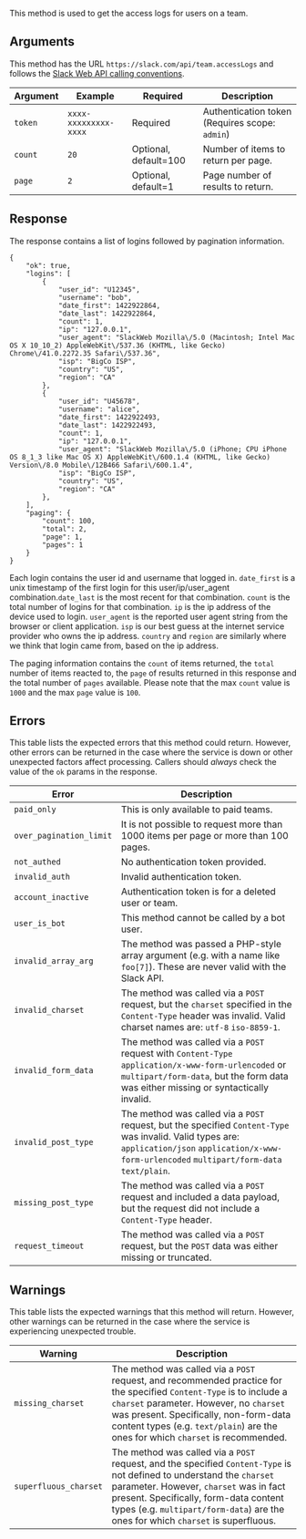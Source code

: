This method is used to get the access logs for users on a team.

## Arguments

This method has the URL `https://slack.com/api/team.accessLogs` and follows the [Slack Web API calling conventions](/web#basics).

| Argument | Example | Required | Description |
| --- | --- | --- | --- |
| `token` | `xxxx-xxxxxxxxx-xxxx` | Required | Authentication token (Requires scope: `admin`) |
| `count` | `20` | Optional, default=100 | Number of items to return per page. |
| `page` | `2` | Optional, default=1 | Page number of results to return. |

## Response

The response contains a list of logins followed by pagination information.

```
{
    "ok": true,
    "logins": [
        {
            "user_id": "U12345",
            "username": "bob",
            "date_first": 1422922864,
            "date_last": 1422922864,
            "count": 1,
            "ip": "127.0.0.1",
            "user_agent": "SlackWeb Mozilla\/5.0 (Macintosh; Intel Mac OS X 10_10_2) AppleWebKit\/537.36 (KHTML, like Gecko) Chrome\/41.0.2272.35 Safari\/537.36",
            "isp": "BigCo ISP",
            "country": "US",
            "region": "CA"
        },
        {
            "user_id": "U45678",
            "username": "alice",
            "date_first": 1422922493,
            "date_last": 1422922493,
            "count": 1,
            "ip": "127.0.0.1",
            "user_agent": "SlackWeb Mozilla\/5.0 (iPhone; CPU iPhone OS 8_1_3 like Mac OS X) AppleWebKit\/600.1.4 (KHTML, like Gecko) Version\/8.0 Mobile\/12B466 Safari\/600.1.4",
            "isp": "BigCo ISP",
            "country": "US",
            "region": "CA"
        },
    ],
    "paging": {
        "count": 100,
        "total": 2,
        "page": 1,
        "pages": 1
    }
}
```

Each login contains the user id and username that logged in. `date_first` is a unix timestamp of the first login for this user/ip/user\_agent combination.`date_last` is the most recent for that combination. `count` is the total number of logins for that combination. `ip` is the ip address of the device used to login. `user_agent` is the reported user agent string from the browser or client application. `isp` is our best guess at the internet service provider who owns the ip address. `country` and `region` are similarly where we think that login came from, based on the ip address.

The paging information contains the `count` of items returned, the `total` number of items reacted to, the `page` of results returned in this response and the total number of `pages` available. Please note that the max `count` value is `1000` and the max `page` value is `100`.

## Errors

This table lists the expected errors that this method could return. However, other errors can be returned in the case where the service is down or other unexpected factors affect processing. Callers should _always_ check the value of the `ok` params in the response.

| Error | Description |
| --- | --- |
| `paid_only` | This is only available to paid teams. |
| `over_pagination_limit` | It is not possible to request more than 1000 items per page or more than 100 pages. |
| `not_authed` | No authentication token provided. |
| `invalid_auth` | Invalid authentication token. |
| `account_inactive` | Authentication token is for a deleted user or team. |
| `user_is_bot` | This method cannot be called by a bot user. |
| `invalid_array_arg` | The method was passed a PHP-style array argument (e.g. with a name like `foo[7]`). These are never valid with the Slack API. |
| `invalid_charset` | The method was called via a `POST` request, but the `charset` specified in the `Content-Type` header was invalid. Valid charset names are: `utf-8` `iso-8859-1`. |
| `invalid_form_data` | The method was called via a `POST` request with `Content-Type` `application/x-www-form-urlencoded` or `multipart/form-data`, but the form data was either missing or syntactically invalid. |
| `invalid_post_type` | The method was called via a `POST` request, but the specified `Content-Type` was invalid. Valid types are: `application/json` `application/x-www-form-urlencoded` `multipart/form-data` `text/plain`. |
| `missing_post_type` | The method was called via a `POST` request and included a data payload, but the request did not include a `Content-Type` header. |
| `request_timeout` | The method was called via a `POST` request, but the `POST` data was either missing or truncated. |

## Warnings

This table lists the expected warnings that this method will return. However, other warnings can be returned in the case where the service is experiencing unexpected trouble.

| Warning | Description |
| --- | --- |
| `missing_charset` | The method was called via a `POST` request, and recommended practice for the specified `Content-Type` is to include a `charset` parameter. However, no `charset` was present. Specifically, non-form-data content types (e.g. `text/plain`) are the ones for which `charset` is recommended. |
| `superfluous_charset` | The method was called via a `POST` request, and the specified `Content-Type` is not defined to understand the `charset` parameter. However, `charset` was in fact present. Specifically, form-data content types (e.g. `multipart/form-data`) are the ones for which `charset` is superfluous. |

